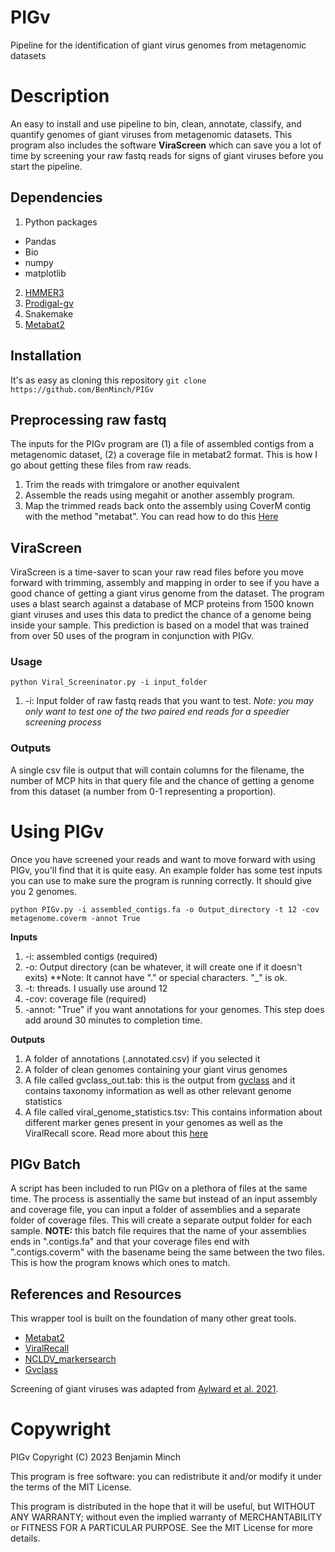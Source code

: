 # PIGv
Pipeline for the identification of giant virus genomes from metagenomic datasets

# Description
An easy to install and use pipeline to bin, clean, annotate, classify, and quantify genomes of giant viruses from metagenomic datasets. This program also includes the software **ViraScreen** which can save you a lot of time by screening your raw fastq reads for signs of giant viruses before you start the pipeline. 

## Dependencies

1. Python packages
- Pandas
- Bio
- numpy
- matplotlib
2. [HMMER3](https://github.com/EddyRivasLab/hmmer)
3. [Prodigal-gv](https://github.com/apcamargo/prodigal-gv)
4. Snakemake
5. [Metabat2](https://bitbucket.org/berkeleylab/metabat)

## Installation

It's as easy as cloning this repository
`git clone https://github.com/BenMinch/PIGv`

## Preprocessing raw fastq

The inputs for the PIGv program are (1) a file of assembled contigs from a metagenomic dataset, (2) a coverage file in metabat2 format. This is how I go about getting these files from raw reads.

1. Trim the reads with trimgalore or another equivalent
2. Assemble the reads using megahit or another assembly program.
3. Map the trimmed reads back onto the assembly using CoverM contig with the method "metabat". You can read how to do this [Here](https://github.com/wwood/CoverM)

## ViraScreen

ViraScreen is a time-saver to scan your raw read files before you move forward with trimming, assembly and mapping in order to see if you have a good chance of getting a giant virus genome from the dataset. The program uses a blast search against a database of MCP proteins from 1500 known giant viruses and uses this data to predict the chance of a genome being inside your sample. This prediction is based on a model that was trained from over 50 uses of the program in conjunction with PIGv. 

### Usage

`python Viral_Screeninator.py -i input_folder`

1. -i: Input folder of raw fastq reads that you want to test. *Note: you may only want to test one of the two paired end reads for a speedier screening process* 

### Outputs

A single csv file is output that will contain columns for the filename, the number of MCP hits in that query file and the chance of getting a genome from this dataset (a number from 0-1 representing a proportion). 

# Using PIGv
Once you have screened your reads and want to move forward with using PIGv, you'll find that it is quite easy. An example folder has some test inputs you can use to make sure the program is running correctly. It should give you 2 genomes. 

`python PIGv.py -i assembled_contigs.fa -o Output_directory -t 12 -cov metagenome.coverm -annot True`

**Inputs**
1. -i: assembled contigs (required)
2. -o: Output directory (can be whatever, it will create one if it doesn't exits) **Note: It cannot have "." or special characters. "_" is ok.
3. -t: threads. I usually use around 12
4. -cov: coverage file (required)
5. -annot: "True" if you want annotations for your genomes. This step does add around 30 minutes to completion time.

**Outputs**
1. A folder of annotations (.annotated.csv) if you selected it
2. A folder of clean genomes containing your giant virus genomes
3. A file called gvclass_out.tab: this is the output from [gvclass](https://github.com/NeLLi-team/gvclass/) and it contains taxonomy information as well as other relevant genome statistics
4. A file called viral_genome_statistics.tsv: This contains information about different marker genes present in your genomes as well as the ViralRecall score. Read more about this [here](https://github.com/faylward/viralrecall)

## PIGv Batch

A script has been included to run PIGv on a plethora of files at the same time. The process is assentially the same but instead of an input assembly and coverage file, you can input a folder of assemblies and a separate folder of coverage files. This will create a separate output folder for each sample.
**NOTE:** this batch file requires that the name of your assemblies ends in ".contigs.fa" and that your coverage files end with ".contigs.coverm" with the basename being the same between the two files. This is how the program knows which ones to match. 

## References and Resources

This wrapper tool is built on the foundation of many other great tools.
- [Metabat2](https://bitbucket.org/berkeleylab/metabat)
- [ViralRecall](https://github.com/faylward/viralrecall)
- [NCLDV_markersearch](https://github.com/faylward/ncldv_markersearch)
- [Gvclass](https://github.com/NeLLi-team/gvclass/)

Screening of giant viruses was adapted from [Aylward et al. 2021](https://journals.plos.org/plosbiology/article?id=10.1371/journal.pbio.3001430).

# Copywright

PIGv Copyright (C) 2023 Benjamin Minch 

This program is free software: you can redistribute it and/or modify it under the terms of the MIT License. 

This program is distributed in the hope that it will be useful, but WITHOUT ANY WARRANTY; without even the implied warranty of MERCHANTABILITY or FITNESS FOR A PARTICULAR PURPOSE. See the MIT License for more details. 
